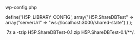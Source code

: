 wp-config.php

define('H5P_LIBRARY_CONFIG', array("H5P.ShareDBTest" => array("serverUrl" => "ws://localhost:3000/shared-state") ) );


 7z a -tzip H5P.ShareDBTest-0.1.zip H5P.ShareDBTest-0.1/**/*.*